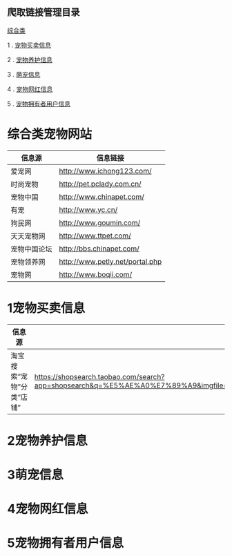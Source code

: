 ## 爬取链接管理目录

[综合类](#综合类宠物网站)

1 . [宠物买卖信息](#1宠物买卖信息)


2 . [宠物养护信息](#2宠物养护信息)


3 . [萌宠信息](#3萌宠信息)
  

4 . [宠物网红信息](#4宠物网红信息)


5 . [宠物拥有者用户信息](#5宠物拥有者用户信息)
 
# 综合类宠物网站

信息源 | 信息链接
------------- | -------------
爱宠网        | http://www.ichong123.com/
时尚宠物       | http://pet.pclady.com.cn/
 宠物中国 | http://www.chinapet.com/
 有宠 | http://www.yc.cn/
 狗民网 | http://www.goumin.com/
 天天宠物网 | http://www.ttpet.com/
 宠物中国论坛 | http://bbs.chinapet.com/
 宠物领养网 | http://www.petly.net/portal.php
宠物网 | http://www.boqii.com/
 
# 1宠物买卖信息

信息源 | 信息链接
------------- | -------------
 淘宝搜索“宠物”分类“店铺”  | https://shopsearch.taobao.com/search?app=shopsearch&q=%E5%AE%A0%E7%89%A9&imgfile=&js=1&stats_click=search_radio_tmall%3A1&initiative_id=staobaoz_20180103&tab=mall&ie=utf8
 
# 2宠物养护信息


# 3萌宠信息


# 4宠物网红信息


# 5宠物拥有者用户信息

